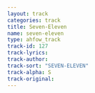```yaml
---
layout: track
categories: track
title: Seven-Eleven
name: seven-eleven
type: ahfow_track
track-id: 127
track-lyrics: 
track-author: 
track-sort: "SEVEN-ELEVEN"
track-alpha: S
track-original: 
---
```

